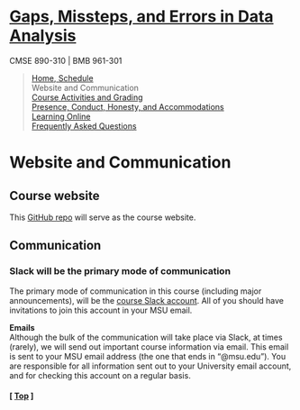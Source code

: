 # [Gaps, Missteps, and Errors in Data Analysis](https://github.com/krishnanlab/teaching/edit/master/2021-fall_statgaps)
CMSE 890-310 | BMB 961-301

>[Home, Schedule](https://github.com/krishnanlab/teaching/edit/master/2021-fall_statgaps/README.md)  
>Website and Communication  
>[Course Activities and Grading](https://github.com/krishnanlab/teaching/blob/master/2021-fall_statgaps/course-activities-grading.md)  
>[Presence, Conduct, Honesty, and Accommodations](https://github.com/krishnanlab/teaching/blob/master/2021-fall_statgaps/policies.md)  
>[Learning Online](https://github.com/krishnanlab/teaching/blob/master/2021-fall_statgaps/learning-online.md)  
>[Frequently Asked Questions](https://github.com/krishnanlab/teaching/tree/master/2021-fall_statgaps/frequently-asked-questions.md)


# Website and Communication

## Course website
This [GitHub repo](https://github.com/krishnanlab/teaching/edit/master/2021-fall_statgaps) will serve as the course website.  

## Communication
### Slack will be the primary mode of communication
The primary mode of communication in this course (including major announcements), will be the [course Slack account](https://statgaps2021.slack.com). All of you should have invitations to join this account in your MSU email.  

**Emails**  
Although the bulk of the communication will take place via Slack, at times (rarely), we will send out important course information via email. This email is sent to your MSU email address (the one that ends in “@msu.edu”). You are responsible for all information sent out to your University email account, and for checking this account on a regular basis.

#### \[ [Top](https://github.com/krishnanlab/teaching/blob/master/2021-fall_statgaps/README.md#gaps-missteps-and-errors-in-data-analysis) ]


